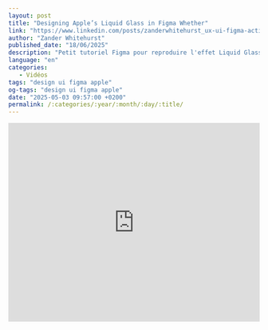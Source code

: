 ```yaml
---
layout: post
title: "Designing Apple’s Liquid Glass in Figma Whether"
link: "https://www.linkedin.com/posts/zanderwhitehurst_ux-ui-figma-activity-7341077915591225344-Z3Wt"
author: "Zander Whitehurst"
published_date: "18/06/2025"
description: "Petit tutoriel Figma pour reproduire l'effet Liquid Glass d'Apple."
language: "en"
categories: 
   - Vidéos
tags: "design ui figma apple"
og-tags: "design ui figma apple"
date: "2025-05-03 09:57:00 +0200"
permalink: /:categories/:year/:month/:day/:title/
---
```


<iframe src="https://www.linkedin.com/embed/feed/update/urn:li:ugcPost:7341077873153241089?compact=1" height="399" width="504" frameborder="0" allowfullscreen="" title="Post intégré"></iframe>